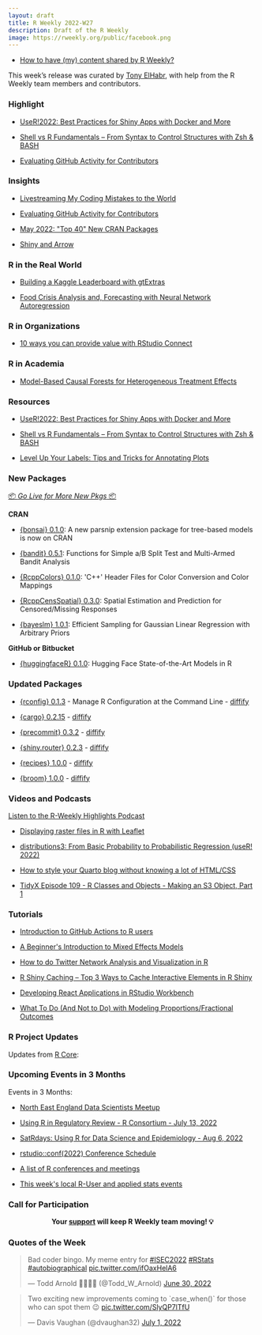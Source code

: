 ```yaml
---
layout: draft
title: R Weekly 2022-W27
description: Draft of the R Weekly
image: https://rweekly.org/public/facebook.png
---
```



+ [How to have (my) content shared by R Weekly?](https://github.com/rweekly/rweekly.org#how-to-have-my-content-shared-by-r-weekly)

This week’s release was curated by [Tony ElHabr](@TonyElHabr), with help from the R Weekly team members and contributors.

###  Highlight

+ [UseR!2022: Best Practices for Shiny Apps with Docker and More](https://hosting.analythium.io/user-2022-best-practicesfor-shiny-apps-with-docker-and-more/?utm_source=rweekly&utm_medium=web&utm_campaign=2022-W27)

+ [Shell vs R Fundamentals – From Syntax to Control Structures with Zsh & BASH](https://morphoscape.wordpress.com/2022/06/24/shell-vs-r-fundamentals-from-syntax-to-control-structures-with-zsh-amp-bash/)

+ [Evaluating GitHub Activity for Contributors](https://ropensci.org/blog/2022/07/01/evaluating-github-activity-for-contributors/)

### Insights

+ [Livestreaming My Coding Mistakes to the World](https://datasciencebydesign.org/blog/livestreaming-my-coding-mistakes-to-the-world)

+ [Evaluating GitHub Activity for Contributors](https://ropensci.org/blog/2022/07/01/evaluating-github-activity-for-contributors/)

+ [May 2022: "Top 40" New CRAN Packages](https://rviews.rstudio.com/2022/06/28/may-2022-top-40-new-cran-packages/)

+ [Shiny and Arrow](https://www.rstudio.com/blog/shiny-and-arrow/)

### R in the Real World

+ [Building a Kaggle Leaderboard with gtExtras](https://heads0rtai1s.github.io/2022/06/30/kaggle-leaderboard-gtextras/)

+ [Food Crisis Analysis and, Forecasting with Neural Network Autoregression](https://datageeek.com/2022/06/30/food-crisis-analysis-and-forecasting-with-neural-network-autoregression/)

###  R in Organizations

+ [10 ways you can provide value with RStudio Connect](https://www.rstudio.com/blog/10-ways-rstudio-connect/)

###  R in Academia

+ [Model-Based Causal Forests for Heterogeneous Treatment Effects](https://www.zeileis.org/news/causal_forests/)

###  Resources

+ [UseR!2022: Best Practices for Shiny Apps with Docker and More](https://hosting.analythium.io/user-2022-best-practicesfor-shiny-apps-with-docker-and-more/?utm_source=rweekly&utm_medium=web&utm_campaign=2022-W27)

+ [Shell vs R Fundamentals – From Syntax to Control Structures with Zsh & BASH](https://morphoscape.wordpress.com/2022/06/24/shell-vs-r-fundamentals-from-syntax-to-control-structures-with-zsh-amp-bash/)

+ [Level Up Your Labels: Tips and Tricks for Annotating Plots](https://www.cararthompson.com/talks/user2022)

###  New Packages

<p class="added-hostname"><a href="https://rweekly.org/live" target="_blank" class="externalLink">📦 <i>Go Live for More New Pkgs</i> 📦</a></p>

**CRAN**

+ [{bonsai} 0.1.0](https://www.tidyverse.org/blog/2022/06/bonsai-0-1-0/): A new parsnip extension package for tree-based models is now on CRAN

+ [{bandit} 0.5.1](https://cran.r-project.org/package=bandit): Functions for Simple a/B Split Test and Multi-Armed Bandit Analysis

+ [{RcppColors} 0.1.0](https://cran.r-project.org/package=RcppColors): 'C++' Header Files for Color Conversion and Color Mappings

+ [{RcppCensSpatial} 0.3.0](https://cran.r-project.org/package=RcppCensSpatial): Spatial Estimation and Prediction for Censored/Missing Responses

+ [{bayeslm} 1.0.1](https://cran.r-project.org/package=bayeslm): Efficient Sampling for Gaussian Linear Regression with Arbitrary Priors

**GitHub or Bitbucket**

+ [{huggingfaceR} 0.1.0](https://github.com/farach/huggingfaceR): Hugging Face State-of-the-Art Models in R

### Updated Packages

+ [{rconfig} 0.1.3](https://CRAN.R-project.org/package=rconfig) - Manage R Configuration at the Command Line - [diffify](https://diffify.com/R/rconfig)

+ [{cargo} 0.2.15](https://cran.r-project.org/package=cargo) - [diffify](https://diffify.com/R/cargo)

+ [{precommit} 0.3.2](https://cran.r-project.org/package=precommit) - [diffify](https://diffify.com/R/precommit)

+ [{shiny.router} 0.2.3](https://cran.r-project.org/package=shiny.router) - [diffify](https://diffify.com/R/shiny.router)

+ [{recipes} 1.0.0](https://cran.r-project.org/package=recipes) - [diffify](https://diffify.com/R/recipes)

+ [{broom} 1.0.0](https://cran.r-project.org/package=broom) - [diffify](https://diffify.com/R/broom)

###  Videos and Podcasts

[Listen to the R-Weekly Highlights Podcast](https://rweekly.fireside.fm/)

+ [Displaying raster files in R with Leaflet](https://yegrug.github.io/meetups/2022-06-23/)

+ [distributions3: From Basic Probability to Probabilistic Regression (useR! 2022)](https://www.youtube.com/watch?v=rs7ha1F5S0k)

+ [How to style your Quarto blog without knowing a lot of HTML/CSS](https://www.youtube.com/watch?v=ErRX8plZpQE)

+ [TidyX Episode 109 - R Classes and Objects - Making an S3 Object, Part 1](https://www.youtube.com/watch?v=k9PGOx9Oqjo)

###  Tutorials

+ [Introduction to GitHub Actions to R users](https://beamilz.com/posts/series-gha/2022-series-gha-1-what-is/en/)

+ [A Beginner's Introduction to Mixed Effects Models](https://meghan.rbind.io/blog/2022-06-28-a-beginner-s-guide-to-mixed-effects-models/)

+ [How to do Twitter Network Analysis and Visualization in R](https://levelup.gitconnected.com/how-to-do-amazing-twitter-network-analysis-in-r-2c258537dd7d)

+ [R Shiny Caching – Top 3 Ways to Cache Interactive Elements in R Shiny](https://appsilon.com/r-shiny-caching/)

+ [Developing React Applications in RStudio Workbench](https://www.jumpingrivers.com/blog/react-workbench/)

+ [What To Do (And Not to Do) with Modeling Proportions/Fractional Outcomes](https://www.robertkubinec.com/post/limited_dvs/)

<!--<div class="post-more-begin></div><div class="post-more-end"></div>-->

###  R Project Updates

Updates from [R Core](http://developer.r-project.org/blosxom.cgi/R-devel/NEWS):

###  Upcoming Events in 3 Months

Events in 3 Months:

+ [North East England Data Scientists Meetup](https://www.jumpingrivers.com/blog/north-east-data-scientists-meetup/)

+ [Using R in Regulatory Review - R Consortium - July 13, 2022](https://www.r-consortium.org/webinars)

+ [SatRdays: Using R for Data Science and Epidemiology - Aug 6, 2022](https://www.r-consortium.org/events/2022/06/20/francophone-satrday-conference-coming-soon-save-the-date)

+ [rstudio::conf(2022) Conference Schedule](https://www.rstudio.com/blog/rstudio-2022-conf-schedule/)

+ [A list of R conferences and meetings](https://jumpingrivers.github.io/meetingsR/events.html)

+ [This week's local R-User and applied stats events](https://community.rstudio.com/c/irl)

###  Call for Participation

<p class="hide-support added-hostname support-rweekly" style="text-align: center;font-weight: bold;">Your <a class="non-visited externalLink" href="https://www.patreon.com/rweekly" onclick="pas(this)">support</a> will keep R Weekly team moving! 💡</p>

### Quotes of the Week

<blockquote class="twitter-tweet"><p lang="en" dir="ltr">Bad coder bingo. My meme entry for <a href="https://twitter.com/hashtag/ISEC2022?src=hash&amp;ref_src=twsrc%5Etfw">#ISEC2022</a> <a href="https://twitter.com/hashtag/RStats?src=hash&amp;ref_src=twsrc%5Etfw">#RStats</a> <a href="https://twitter.com/hashtag/autobiographical?src=hash&amp;ref_src=twsrc%5Etfw">#autobiographical</a> <a href="https://t.co/ifOaxHelA6">pic.twitter.com/ifOaxHelA6</a></p>&mdash; Todd Arnold 🦆🌈🇺🇦 (@Todd_W_Arnold) <a href="https://twitter.com/Todd_W_Arnold/status/1542577933495173120?ref_src=twsrc%5Etfw">June 30, 2022</a></blockquote> <script async src="https://platform.twitter.com/widgets.js" charset="utf-8"></script> 

<blockquote class="twitter-tweet"><p lang="en" dir="ltr">Two exciting new improvements coming to `case_when()` for those who can spot them 😉 <a href="https://t.co/SlyQP7lTfU">pic.twitter.com/SlyQP7lTfU</a></p>&mdash; Davis Vaughan (@dvaughan32) <a href="https://twitter.com/dvaughan32/status/1542942862077317121?ref_src=twsrc%5Etfw">July 1, 2022</a></blockquote> <script async src="https://platform.twitter.com/widgets.js" charset="utf-8"></script> 
